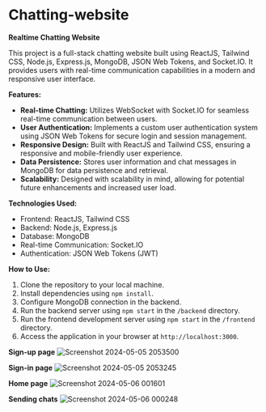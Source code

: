 # Chatting-website

**Realtime Chatting Website**

This project is a full-stack chatting website built using ReactJS, Tailwind CSS, Node.js, Express.js, MongoDB, JSON Web Tokens, and Socket.IO. It provides users with real-time communication capabilities in a modern and responsive user interface.

**Features:**

- **Real-time Chatting:** Utilizes WebSocket with Socket.IO for seamless real-time communication between users.
- **User Authentication:** Implements a custom user authentication system using JSON Web Tokens for secure login and session management.
- **Responsive Design:** Built with ReactJS and Tailwind CSS, ensuring a responsive and mobile-friendly user experience.
- **Data Persistence:** Stores user information and chat messages in MongoDB for data persistence and retrieval.
- **Scalability:** Designed with scalability in mind, allowing for potential future enhancements and increased user load.

**Technologies Used:**

- Frontend: ReactJS, Tailwind CSS
- Backend: Node.js, Express.js
- Database: MongoDB
- Real-time Communication: Socket.IO
- Authentication: JSON Web Tokens (JWT)

**How to Use:**

1. Clone the repository to your local machine.
2. Install dependencies using `npm install`.
3. Configure MongoDB connection in the backend.
4. Run the backend server using `npm start` in the `/backend` directory.
5. Run the frontend development server using `npm start` in the `/frontend` directory.
6. Access the application in your browser at `http://localhost:3000`.

**Sign-up page**
![Screenshot 2024-05-05 2053500](https://github.com/harshsrivastava05/Chatting-website/assets/130855160/255386f0-3a23-4269-bb15-f561f06601fd)

**Sign-in page**
![Screenshot 2024-05-05 2053245](https://github.com/harshsrivastava05/Chatting-website/assets/130855160/f8db1840-729a-4522-abef-725c560b4abd)

**Home page**
![Screenshot 2024-05-06 001601](https://github.com/harshsrivastava05/Chatting-website/assets/130855160/58689c97-7e89-4c5c-9491-dc617dc37098)

**Sending chats**
![Screenshot 2024-05-06 000248](https://github.com/harshsrivastava05/Chatting-website/assets/130855160/4c2dfeb4-fc53-438a-8c29-96b6e6ae43c0)


